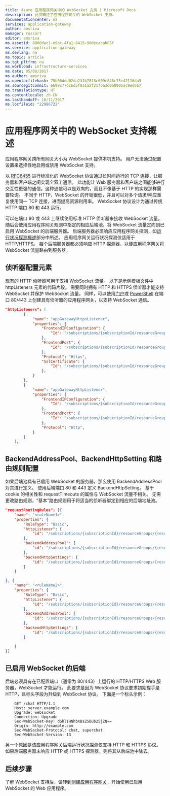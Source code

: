 ```yaml
---
title: Azure 应用程序网关中的 WebSocket 支持 | Microsoft Docs
description: 此页概述了应用程序网关的 WebSocket 支持。
documentationcenter: na
services: application-gateway
author: amsriva
manager: rossort
editor: amsriva
ms.assetid: 8968dac1-e9bc-4fa1-8415-96decacab83f
ms.service: application-gateway
ms.devlang: na
ms.topic: article
ms.tgt_pltfrm: na
ms.workload: infrastructure-services
ms.date: 05/08/2017
ms.author: amsriva
ms.openlocfilehash: 75b06ddd02da231b7813c609c848c75e42116da5
ms.sourcegitcommit: 6699c77dcbd5f8a1a2f21fba3d0a0005ac9ed6b7
ms.translationtype: HT
ms.contentlocale: zh-CN
ms.lasthandoff: 10/11/2017
ms.locfileid: "22986722"
---
```

# <a name="overview-of-websocket-support-in-application-gateway"></a>应用程序网关中的 WebSocket 支持概述

应用程序网关跨所有网关大小为 WebSocket 提供本机支持。 用户无法通过配置设置来选择性地启用或禁用 WebSocket 支持。 

以 [RFC6455](https://tools.ietf.org/html/rfc6455) 进行标准化的 WebSocket 协议通过长时间运行的 TCP 连接，让服务器和客户端之间实现全双工通信。 此功能让 Web 服务器和客户端之间能够进行交互性更强的通信。这种通信可以是双向的，而且不像基于 HTTP 的实现那样需要轮询。 不同于 HTTP，WebSocket 的开销很低，并且可以对多个请求/响应重复使用同一 TCP 连接，进而提高资源利用率。 WebSocket 协议设计为通过传统 HTTP 端口 80 和 443 运行。

可以在端口 80 或 443 上继续使用标准 HTTP 侦听器来接收 WebSocket 流量。 随后会使用应用程序网关规则中指定的相应后端池，将 WebSocket 流量定向到已启用 WebSocket 的后端服务器。 后端服务器必须响应应用程序网关探测，如[运行状况探测概述](application-gateway-probe-overview.md)部分中所述。 应用程序网关运行状况探测仅适用于 HTTP/HTTPS。 每个后端服务器都必须响应 HTTP 探测器，以便应用程序网关将 WebSocket 流量路由到服务器。

## <a name="listener-configuration-element"></a>侦听器配置元素

现有的 HTTP 侦听器可用于支持 WebSocket 流量。 以下是示例模板文件中 httpListeners 元素的代码片段。 需要同时拥有 HTTP 和 HTTPS 侦听器才能支持 WebSocket 并保护 WebSocket 流量。 同样，可以使用[门户](application-gateway-create-gateway-portal.md)或 [PowerShell](application-gateway-create-gateway-arm.md) 在端口 80/443 上创建具有侦听器的应用程序网关，以支持 WebSocket 通信。

```json
"httpListeners": [
        {
            "name": "appGatewayHttpsListener",
            "properties": {
                "FrontendIPConfiguration": {
                    "Id": "/subscriptions/{subscriptionId/resourceGroups/{resourceGroupName/providers/Microsoft.Network/applicationGateways/{applicationGatewayName/frontendIPConfigurations/DefaultFrontendPublicIP"
                },
                "FrontendPort": {
                    "Id": "/subscriptions/{subscriptionId/resourceGroups/{resourceGroupName/providers/Microsoft.Network/applicationGateways/{applicationGatewayName/frontendPorts/appGatewayFrontendPort443'"
                },
                "Protocol": "Https",
                "SslCertificate": {
                    "Id": "/subscriptions/{subscriptionId/resourceGroups/{resourceGroupName/providers/Microsoft.Network/applicationGateways/{applicationGatewayName/sslCertificates/appGatewaySslCert1'"
                },
            }
        },
        {
            "name": "appGatewayHttpListener",
            "properties": {
                "FrontendIPConfiguration": {
                    "Id": "/subscriptions/{subscriptionId/resourceGroups/{resourceGroupName/providers/Microsoft.Network/applicationGateways/{applicationGatewayName/frontendIPConfigurations/appGatewayFrontendIP'"
                },
                "FrontendPort": {
                    "Id": "/subscriptions/{subscriptionId/resourceGroups/{resourceGroupName/providers/Microsoft.Network/applicationGateways/{applicationGatewayName/frontendPorts/appGatewayFrontendPort80'"
                },
                "Protocol": "Http",
            }
        }
    ],
```

## <a name="backendaddresspool-backendhttpsetting-and-routing-rule-configuration"></a>BackendAddressPool、BackendHttpSetting 和路由规则配置

如果后端池具有已启用 WebSocket 的服务器，那么使用 BackendAddressPool 对其进行定义。 使用后端端口 80 和 443 定义 BackendHttpSetting。 基于 cookie 的相关性和 requestTimeouts 的属性与 WebSocket 流量不相关。 无需更改路由规则，“基本”路由规则用于将适当的侦听器绑定到相应的后端地址池。 

```json
"requestRoutingRules": [{
    "name": "<ruleName1>",
    "properties": {
        "RuleType": "Basic",
        "httpListener": {
            "id": "/subscriptions/{subscriptionId}/resourceGroups/{resourceGroupName}/providers/Microsoft.Network/applicationGateways/{applicationGatewayName}/httpListeners/appGatewayHttpsListener')]"
        },
        "backendAddressPool": {
            "id": "/subscriptions/{subscriptionId}/resourceGroups/{resourceGroupName}/providers/Microsoft.Network/applicationGateways/{applicationGatewayName}/backendAddressPools/ContosoServerPool')]"
        },
        "backendHttpSettings": {
            "id": "/subscriptions/{subscriptionId}/resourceGroups/{resourceGroupName}/providers/Microsoft.Network/applicationGateways/{applicationGatewayName}/backendHttpSettingsCollection/appGatewayBackendHttpSettings')]"
        }
    }

}, {
    "name": "<ruleName2>",
    "properties": {
        "RuleType": "Basic",
        "httpListener": {
            "id": "/subscriptions/{subscriptionId}/resourceGroups/{resourceGroupName}/providers/Microsoft.Network/applicationGateways/{applicationGatewayName}/httpListeners/appGatewayHttpListener')]"
        },
        "backendAddressPool": {
            "id": "/subscriptions/{subscriptionId}/resourceGroups/{resourceGroupName}/providers/Microsoft.Network/applicationGateways/{applicationGatewayName}/backendAddressPools/ContosoServerPool')]"
        },
        "backendHttpSettings": {
            "id": "/subscriptions/{subscriptionId}/resourceGroups/{resourceGroupName}/providers/Microsoft.Network/applicationGateways/{applicationGatewayName}/backendHttpSettingsCollection/appGatewayBackendHttpSettings')]"
        }

    }
}]
```

## <a name="websocket-enabled-backend"></a>已启用 WebSocket 的后端

后端必须具有在已配置端口（通常为 80/443）上运行的 HTTP/HTTPS Web 服务器，WebSocket 才能运行。 此要求是因为 WebSocket 协议要求初始握手是 HTTP，且标头字段为升级到 WebSocket 协议。 下面是一个标头示例：

```
    GET /chat HTTP/1.1
    Host: server.example.com
    Upgrade: websocket
    Connection: Upgrade
    Sec-WebSocket-Key: dGhlIHNhbXBsZSBub25jZQ==
    Origin: http://example.com
    Sec-WebSocket-Protocol: chat, superchat
    Sec-WebSocket-Version: 13
```

另一个原因是该应用程序网关后端运行状况探测仅支持 HTTP 和 HTTPS 协议。 如果后端服务器未响应 HTTP 或 HTTPS 探测器，则将其从后端池中除去。

## <a name="next-steps"></a>后续步骤

了解 WebSocket 支持后，请转到[创建应用程序网关](application-gateway-create-gateway.md)，开始使用已启用 WebSocket 的 Web 应用程序。

